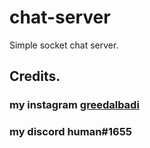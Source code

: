 # chat-server
Simple socket chat server.
## Credits.
### my instagram [greedalbadi](https://www.instagram.com/greedalbadi/)
### my discord human#1655
